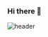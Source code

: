 ### Hi there 👋

![header](https://capsule-render.vercel.app/api?type=waving&height=200&text=Welcome!&fontAlign=62&fontAlignY=40&color=auto&desc=Sohee's%20GitHub%20Profile%20&descAlignY=56&descAlign=80)

<!--
**thgml00/thgml00** is a ✨ _special_ ✨ repository because its `README.md` (this file) appears on your GitHub profile.

Here are some ideas to get you started:

- 🔭 I’m currently working on ...
- 🌱 I’m currently learning ...
- 👯 I’m looking to collaborate on ...
- 🤔 I’m looking for help with ...
- 💬 Ask me about ...
- 📫 How to reach me: ...
- 😄 Pronouns: ...
- ⚡ Fun fact: ...
-->
